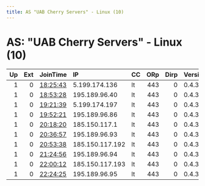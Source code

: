 ```yaml
---
title: AS "UAB Cherry Servers" - Linux (10)
---
```


# AS: "UAB Cherry Servers" - Linux (10)

|   Up |   Ext | JoinTime                                                                                            | IP              | CC   |   ORp |   Dirp | Version   | Contact   | Nickname   |   eFamMembers |
|-----:|------:|:----------------------------------------------------------------------------------------------------|:----------------|:-----|------:|-------:|:----------|:----------|:-----------|--------------:|
|    1 |     0 | [18:25:43](https://metrics.torproject.org/rs.html#details/0AC6D150C5717CDF22ADEF306F539E4883DE498A) | 5.199.174.136   | lt   |   443 |      0 | 0.4.3.5   | None      | Unnamed    |             1 |
|    1 |     0 | [18:53:28](https://metrics.torproject.org/rs.html#details/9AFAFAF168741F001305BBD122B7A7DBA8665353) | 195.189.96.40   | lt   |   443 |      0 | 0.4.3.5   | None      | Unnamed    |             1 |
|    1 |     0 | [19:21:39](https://metrics.torproject.org/rs.html#details/E0C1C9EA1A66B033BB4DAB5EFD4819044605EE54) | 5.199.174.197   | lt   |   443 |      0 | 0.4.3.5   | None      | Unnamed    |             1 |
|    1 |     0 | [19:52:21](https://metrics.torproject.org/rs.html#details/4FE1CAC1563D79D92D4107FAC0C6DB96435CCA9E) | 195.189.96.86   | lt   |   443 |      0 | 0.4.3.5   | None      | Unnamed    |             1 |
|    1 |     0 | [20:18:20](https://metrics.torproject.org/rs.html#details/B03A0F23DAC81096BBE0E51A69F0FD261DEE615D) | 185.150.117.1   | lt   |   443 |      0 | 0.4.3.5   | None      | Unnamed    |             1 |
|    1 |     0 | [20:36:57](https://metrics.torproject.org/rs.html#details/7D6FAE9198BBBC1FDE46B2842F2161AB6328918D) | 195.189.96.93   | lt   |   443 |      0 | 0.4.3.5   | None      | Unnamed    |             1 |
|    1 |     0 | [20:53:38](https://metrics.torproject.org/rs.html#details/050F3C8225623E846A2056ABBC3EF8292CAC2487) | 185.150.117.192 | lt   |   443 |      0 | 0.4.3.5   | None      | Unnamed    |             1 |
|    1 |     0 | [21:24:56](https://metrics.torproject.org/rs.html#details/D8120A907FAFD23A0CD15CD8DFB35B5B6DB583FF) | 195.189.96.94   | lt   |   443 |      0 | 0.4.3.5   | None      | Unnamed    |             1 |
|    1 |     0 | [22:00:12](https://metrics.torproject.org/rs.html#details/BAFC09A9079FA19D17A120356DCB005536AF332E) | 185.150.117.193 | lt   |   443 |      0 | 0.4.3.5   | None      | Unnamed    |             1 |
|    1 |     0 | [22:24:25](https://metrics.torproject.org/rs.html#details/22B92BCCF5DE2C8CDCFFFD2D41B395D116A87BB3) | 195.189.96.95   | lt   |   443 |      0 | 0.4.3.5   | None      | Unnamed    |             1 |
